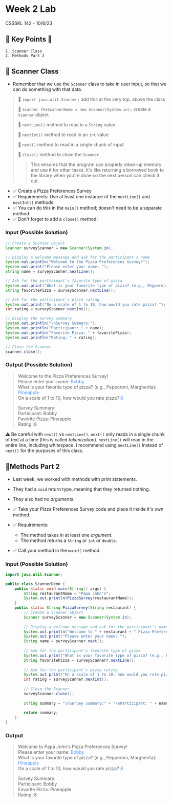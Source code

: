 # Week 2 Lab

CSSSKL 142 - 10/6/23

## 🔑 Key Points 🔑

    1. Scanner Class
    2. Methods Part 2

## 🏫 Scanner Class

* Remember that we use the `Scanner` class to take in user input, so that we can do something with that data.

> 📝 `import java.util.Scanner;` add this at the very top, above the class
>
> 📝 `Scanner theScannerName = new Scanner(System.in);` create a `Scanner` object
>
> 📝 `nextLine()` method to read in a `String` value
>
> 📝 `nextInt()` method to read in an `int` value
>
> 📝 `next()` method to read in a single chunk of input
>
> 📝 `close()` method to close the `Scanner`
>> This ensures that the program can properly clean-up memory and use it for other tasks. It's like returning a borrowed book to the library when you're done so the next person can check it out.

* ✅ Create a Pizza Preferences Survey
* ✅ Requirements: Use at least one instance of the `nextLine()` and `nextInt()` methods.
* ✅ You can do this in the `main()` method; doesn't need to be a separate method
* ✅ Don't forget to add a `close()` method!

### Input (Possible Solution)
```java
// Create a Scanner object
Scanner surveyScanner = new Scanner(System.in);

// Display a welcome message and ask for the participant's name
System.out.println("Welcome to the Pizza Preferences Survey!");
System.out.print("Please enter your name: ");
String name = surveyScanner.nextLine();

// Ask for the participant's favorite type of pizza
System.out.print("What is your favorite type of pizza? (e.g., Pepperoni, Margherita): ");
String favoritePizza = surveyScanner.nextLine();

// Ask for the participant's pizza rating
System.out.print("On a scale of 1 to 10, how would you rate pizza? ");
int rating = surveyScanner.nextInt();

// Display the survey summary
System.out.println("\nSurvey Summary:");
System.out.println("Participant: " + name);
System.out.println("Favorite Pizza: " + favoritePizza);
System.out.println("Rating: " + rating);

// Close the Scanner
scanner.close();
```

### Output (Possible Solution)

> Welcome to the Pizza Preferences Survey!<br>
> Please enter your name: <span style="color:#4994F8">Bobby</span><br>
> What is your favorite type of pizza? (e.g., Pepperoni, Margherita): <span style="color:#4994F8">Pineapple</span><br>
> On a scale of 1 to 10, how would you rate pizza? <span style="color:#4994F8">8</span><br>
>
> Survey Summary:<br>
> Participant: Bobby<br>
> Favorite Pizza: Pineapple<br>
> Rating: 8


⚠️ Be careful with `next()` vs `nextLine()`. `next()` only reads in a single chunk of text at a time (this is called *tokenization*). `nextLine()` will read in the entire line, including whitespace. I recommend using `nextLine()` instead of `next()` for the purposes of this class.


## 🧩Methods Part 2

* Last week, we worked with methods with print statements.
* They had a `void` return type, meaning that they returned nothing.
* They also had no *arguments*.

* ✅ Take your Pizza Preferences Survey code and place it inside it's own method.
* ✅ Requirements:
    * The method takes in at least one *argument*.
    * The method returns a `String` or `int` or `double`.
* ✅ Call your method in the `main()` method.

### Input (Possible Solution)

```java
import java.util.Scanner;

public class ScannerDemo {
    public static void main(String[] args) {
        String restaurantName = "Papa John's";
        System.out.println(PizzaSurvey(restaurantName));
    }
    public static String PizzaSurvey(String restaurant) {
        // Create a Scanner object
        Scanner surveyScanner = new Scanner(System.in);
        
        // Display a welcome message and ask for the participant's name
        System.out.println("Welcome to " + restaurant + " Pizza Preferences Survey!");
        System.out.print("Please enter your name: ");
        String name = surveyScanner.next();
        
        // Ask for the participant's favorite type of pizza
        System.out.print("What is your favorite type of pizza? (e.g., Pepperoni, Margherita): ");
        String favoritePizza = surveyScannerr.nextLine();
        
        // Ask for the participant's pizza rating
        System.out.print("On a scale of 1 to 10, how would you rate pizza? ");
        int rating = surveyScanner.nextInt();
        
        // Close the Scanner
        surveyScanner.close();
        
        String summary = "\nSurvey Summary:" + "\nParticipant: " + name + "\nFavorite Pizza: " + favoritePizza + "\nRating: " + rating;
        
        return summary;
    }
}
```

### Output


> Welcome to Papa John's Pizza Preferences Survey!<br>
> Please enter your name: <span style="color:#4994F8">Bobby</span><br>
> What is your favorite type of pizza? (e.g., Pepperoni, Margherita): <span style="color:#4994F8">Pineapple</span><br>
>On a scale of 1 to 10, how would you rate pizza? <span style="color:#4994F8">8</span>
>
> Survey Summary:<br>
> Participant: Bobby<br>
> Favorite Pizza: Pineapple<br>
>Rating: 8
